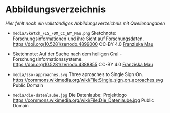 # Abbildungsverzeichnis

*Hier fehlt noch ein vollständiges Abbildungsverzeichnis mit Quellenangaben*

- `media/Sketch_FIS_FDM_CC_BY_Mau.png` 
  Sketchnote: Forschungsinformationen und ihre Sicht auf Forschungsdaten.
  <https://doi.org/10.5281/zenodo.4899000>
  CC-BY 4.0 [Franziska Mau](https://orcid.org/0000-0001-7701-0301)

- Sketchnote: Auf der Suche nach dem heiligen Gral - Forschungsinformationssysteme.
  <https://doi.org/10.5281/zenodo.4388855>
  CC-BY 4.0 [Franziska Mau](https://orcid.org/0000-0001-7701-0301)

- `media/sso-approaches.svg`
  Three aproaches to Single Sign On.
  <https://commons.wikimedia.org/wiki/File:Single_sign_on_aproaches.svg>
  Public Domain

- `media/die-datenlaube.jpg`
  Die Datenlaube: Projektlogo
  <https://commons.wikimedia.org/wiki/File:Die_Datenlaube.jpg>
  Public Domain

